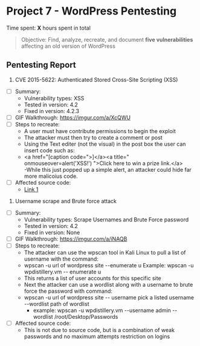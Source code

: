 # Project 7 - WordPress Pentesting

Time spent: **X** hours spent in total

> Objective: Find, analyze, recreate, and document **five vulnerabilities** affecting an old version of WordPress

## Pentesting Report

1. CVE 2015-5622: Authenticated Stored Cross-Site Scripting (XSS)
  - [ ] Summary: 
    - Vulnerability types: XSS
    - Tested in version: 4.2
    - Fixed in version: 4.2.3
  - [ ] GIF Walkthrough: https://imgur.com/a/XcQWU
  - [ ] Steps to recreate: 
	- A user must have contribute permissions to begin the exploit
	- The attacker must then try to create a comment or post
	- Using the Text editer (not the visual) in the post box the user can insert code such as:
	- \<a href="[caption code=">]\</a>\<a title=" onmouseover=alert('XSS!')  ">Click here to win a prize link.\</a>\
	-While this just popped up a simple alert, an attacker could hide far more malicoius code.
  - [ ] Affected source code: 
    - [Link 1](https://core.trac.wordpress.org/changeset/33359)
1. Username scrape and Brute force attack
  - [ ] Summary: 
    - Vulnerability types: Scrape Usernames and Brute Force password
    - Tested in version: 4.2
    - Fixed in version: None
  - [ ] GIF Walkthrough: https://imgur.com/a/iNAQB 
  - [ ] Steps to recreate: 
	- The attacker can use the wpscan tool in Kali Linux to pull a list of username with the command:
	- wpscan -u url of wordpress site --enumerate u Example: wpscan -u wpdistillery.vm -- enumerate u
	- This returns a list of user accounts for this specific site
	- Next the attacker can use a wordlist along with a username to brute force the password with command:
	- wpscan -u url of wordpress site -- username pick a listed username --wordlist path of wordlist
		- example: wpscan -u wpdistillery.vm --username admin --wordlist /root/Desktop/Passwords
  - [ ] Affected source code:
	- This is not due to source code, but is a combination of weak passwords and no maximum attempts restriction on logins
